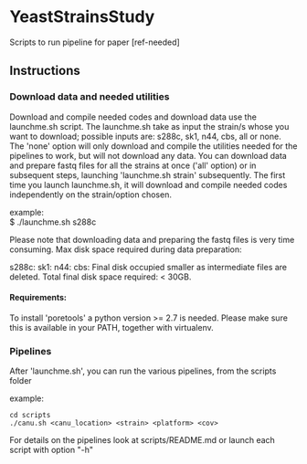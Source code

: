 # YeastStrainsStudy
Scripts to run pipeline for paper [ref-needed]

## Instructions #####


### Download data and needed utilities #####
Download and compile needed codes and download data use the launchme.sh script.
The launchme.sh take as input the strain/s whose you want to download; possible
inputs are: s288c, sk1, n44, cbs, all or none. The  'none' option will only download
and compile the utilities needed for the pipelines to work, but will not download
any data. You can download data and prepare fastq files for all the strains at once ('all' option) 
or in subsequent steps, launching 'launchme.sh strain'  subsequently. 
The first time you launch launchme.sh, it will download and compile needed codes independently 
on the strain/option chosen.

example:     
		$  ./launchme.sh s288c

Please note that downloading data and preparing the fastq files is very time consuming. 
Max disk space required during data preparation:

s288c:
sk1:
n44:
cbs:
Final disk occupied smaller as intermediate files are deleted. 
Total final disk space required: < 30GB.

#### Requirements:
To install 'poretools' a python version >= 2.7 is needed. Please 
make sure this is available in your PATH, together with virtualenv.



### Pipelines
After 'launchme.sh', you can run the  various pipelines, from the  scripts folder

example:	

	cd scripts	
	./canu.sh <canu_location> <strain> <platform> <cov>

For details on the pipelines look at scripts/README.md or launch each script with option "-h"

